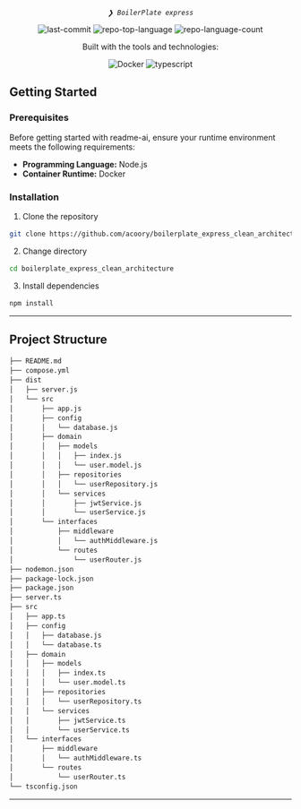 [//]: # (<p align="center">)

[//]: # (    <img src="https://raw.githubusercontent.com/PKief/vscode-material-icon-theme/ec559a9f6bfd399b82bb44393651661b08aaf7ba/icons/folder-markdown-open.svg" align="center" width="30%">)

[//]: # (</p>)

[//]: # (<p align="center"><h1 align="center">PegasusLinker</h1></p>)
<p align="center">
	<em><code>❯ BoilerPlate express</code></em>
</p>
<p align="center">
	<img src="https://img.shields.io/github/last-commit/acoory/boilerplate_express_clean_architecture?style=default&logo=git&logoColor=white&color=e84118" alt="last-commit">
	<img src="https://img.shields.io/github/languages/top/acoory/boilerplate_express_clean_architecture?style=default&color=0080ff" alt="repo-top-language">
	<img src="https://img.shields.io/github/languages/count/acoory/boilerplate_express_clean_architecture?style=default&color=0080ff" alt="repo-language-count">
</p>

<p align="center">Built with the tools and technologies:</p>
<p align="center">
	<img src="https://img.shields.io/badge/Docker-2496ED.svg?style=flat&logo=Docker&logoColor=white" alt="Docker">
	<img src="https://img.shields.io/badge/Typescript-3776AB.svg?style=flat&logo=Python&logoColor=white" alt="typescript">
</p>

## Getting Started

### Prerequisites

Before getting started with readme-ai, ensure your runtime environment meets the following requirements:

- **Programming Language:** Node.js
- **Container Runtime:** Docker

### Installation

1. Clone the repository

```sh
git clone https://github.com/acoory/boilerplate_express_clean_architecture.git
```

2. Change directory

```sh
cd boilerplate_express_clean_architecture
```

3. Install dependencies

```sh
npm install
```

---

## Project Structure

```sh
├── README.md
├── compose.yml
├── dist
│   ├── server.js
│   └── src
│       ├── app.js
│       ├── config
│       │   └── database.js
│       ├── domain
│       │   ├── models
│       │   │   ├── index.js
│       │   │   └── user.model.js
│       │   ├── repositories
│       │   │   └── userRepository.js
│       │   └── services
│       │       ├── jwtService.js
│       │       └── userService.js
│       └── interfaces
│           ├── middleware
│           │   └── authMiddleware.js
│           └── routes
│               └── userRouter.js
├── nodemon.json
├── package-lock.json
├── package.json
├── server.ts
├── src
│   ├── app.ts
│   ├── config
│   │   ├── database.js
│   │   └── database.ts
│   ├── domain
│   │   ├── models
│   │   │   ├── index.ts
│   │   │   └── user.model.ts
│   │   ├── repositories
│   │   │   └── userRepository.ts
│   │   └── services
│   │       ├── jwtService.ts
│   │       └── userService.ts
│   └── interfaces
│       ├── middleware
│       │   └── authMiddleware.ts
│       └── routes
│           └── userRouter.ts
└── tsconfig.json

```

---

[//]: # (## Project Roadmap)

[//]: # ()

[//]: # (- [X] **`Task 1`**: <strike>Implement feature one.</strike>)

[//]: # (- [ ] **`Task 2`**: Implement feature two.)

[//]: # (- [ ] **`Task 3`**: Implement feature three.)

